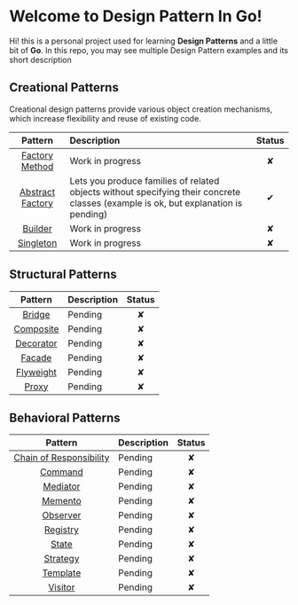 # Welcome to Design Pattern In Go!

Hi! this is a personal project used for learning **Design Patterns** and a little bit of **Go**. In this repo, you may
see multiple Design Pattern examples and its short description

## Creational Patterns

Creational design patterns provide various object creation mechanisms, which increase flexibility and reuse of existing
code.

|                               Pattern                                | Description                                                                                                                        | Status |
|:--------------------------------------------------------------------:|:-----------------------------------------------------------------------------------------------------------------------------------|:------:|
|                          [Factory Method]()                          | Work in progress                                                                                                                   |   ✘    |
| [Abstract Factory](/creational/abstract_factory/abstract_factory.md) | Lets you produce families of related objects without specifying their concrete classes (example is ok, but explanation is pending) |   ✔    |
|                             [Builder]()                              | Work in progress                                                                                                                   |   ✘    |
|                            [Singleton]()                             | Work in progress                                                                                                                   |   ✘    |

## Structural Patterns

|    Pattern    | Description | Status |
|:-------------:|:------------|:------:|
|  [Bridge]()   | Pending     |   ✘    |
| [Composite]() | Pending     |   ✘    |
| [Decorator]() | Pending     |   ✘    |
|  [Facade]()   | Pending     |   ✘    |
| [Flyweight]() | Pending     |   ✘    |
|   [Proxy]()   | Pending     |   ✘    |

## Behavioral Patterns

|           Pattern           | Description | Status |
|:---------------------------:|:------------|:------:|
| [Chain of Responsibility]() | Pending     |   ✘    |
|         [Command]()         | Pending     |   ✘    |
|        [Mediator]()         | Pending     |   ✘    |
|         [Memento]()         | Pending     |   ✘    |
|        [Observer]()         | Pending     |   ✘    |
|        [Registry]()         | Pending     |   ✘    |
|          [State]()          | Pending     |   ✘    |
|        [Strategy]()         | Pending     |   ✘    |
|        [Template]()         | Pending     |   ✘    |
|         [Visitor]()         | Pending     |   ✘    |
